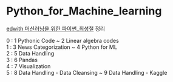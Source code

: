 # Python_for_Machine_learning

[edwith 머신러닝을 위한 파이썬_최성철](https://www.edwith.org/aipython/joinLectures/28027) 정리

0 : 1 Pythonic Code ~ 2 Linear algebra codes  
1 : 3 News Categorization ~ 4 Python for ML  
2 : 5 Data Handling  
3 : 6 Pandas  
4 : 7 Visualization  
5 : 8 Data Handling - Data Cleansing ~ 9  Data Handling - Kaggle